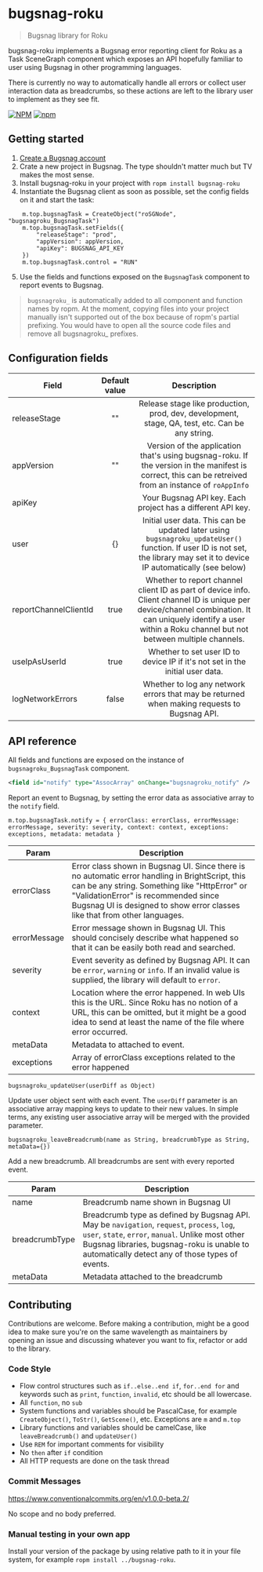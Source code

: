 # bugsnag-roku

> Bugsnag library for Roku

bugsnag-roku implements a Bugsnag error reporting client for Roku as a Task SceneGraph component which exposes an API hopefully familiar to user using Bugsnag in other programming languages.

There is currently no way to automatically handle all errors or collect user interaction data as breadcrumbs, so these actions are left to the library user to implement as they see fit.

[![NPM](https://img.shields.io/npm/l/bugsnag-roku?style=flat-square)](https://github.com/redboxllc/bugsnag-roku/blob/master/LICENSE) [![npm](https://img.shields.io/npm/v/bugsnag-roku?label=ropm&style=flat-square)](https://www.npmjs.com/package/bugsnag-roku)

## Getting started

1. [Create a Bugsnag account](https://www.bugsnag.com)
2. Crate a new project in Bugsnag. The type shouldn't matter much but TV makes the most sense.
3. Install bugsnag-roku in your project with `ropm install bugsnag-roku`
4. Instantiate the Bugsnag client as soon as possible, set the config fields on it and start the task:

```brightscript
	m.top.bugsnagTask = CreateObject("roSGNode", "bugsnagroku_BugsnagTask")
	m.top.bugsnagTask.setFields({
		"releaseStage": "prod",
		"appVersion": appVersion,
		"apiKey": BUGSNAG_API_KEY
	})
	m.top.bugsnagTask.control = "RUN"
```

5. Use the fields and functions exposed on the `BugsnagTask` component to report events to Bugsnag.

> `bugsnagroku_` is automatically added to all component and function names by ropm. At the moment, copying files into your project manually isn't supported out of the box because of ropm's partial prefixing. You would have to open all the source code files and remove all bugsnagroku\_ prefixes.

## Configuration fields

| Field | Default value | Description |
| --- |:---:|:---:|
| releaseStage | "" | Release stage like production, prod, dev, development, stage, QA, test, etc. Can be any string. |
| appVersion | "" | Version of the application that's using bugsnag-roku. If the version in the manifest is correct, this can be retreived from an instance of `roAppInfo` |
| apiKey |  | Your Bugsnag API key. Each project has a different API key. |
| user | {} | Initial user data. This can be updated later using `bugsnagroku_updateUser()` function. If user ID is not set, the library may set it to device IP automatically (see below) |
| reportChannelClientId | true | Whether to report channel client ID as part of device info. Client channel ID is unique per device/channel combination. It can uniquely identify a user within a Roku channel but not between multiple channels. |
| useIpAsUserId | true | Whether to set user ID to device IP if it's not set in the initial user data. |
| logNetworkErrors | false | Whether to log any network errors that may be returned when making requests to Bugsnag API. |

## API reference

All fields and functions are exposed on the instance of `bugsnagroku_BugsnagTask` component.

```xml
<field id="notify" type="AssocArray" onChange="bugsnagroku_notify" />
```

Report an event to Bugsnag, by setting the error data as associative array to the `notify` field.

```brightscript
m.top.bugsnagTask.notify = { errorClass: errorClass, errorMessage: errorMessage, severity: severity, context: context, exceptions: exceptions, metadata: metadata }
```

| Param | Description |
| --- | --- |
| errorClass | Error class shown in Bugsnag UI. Since there is no automatic error handling in BrightScript, this can be any string. Something like "HttpError" or "ValidationError" is recommended since Bugsnag UI is designed to show error classes like that from other languages. |
| errorMessage | Error message shown in Bugsnag UI. This should concisely describe what happened so that it can be easily both read and searched. |
| severity | Event severity as defined by Bugsnag API. It can be `error`, `warning` or `info`. If an invalid value is supplied, the library will default to `error`. |
| context | Location where the error happened. In web UIs this is the URL. Since Roku has no notion of a URL, this can be omitted, but it might be a good idea to send at least the name of the file where error occurred. |
| metaData | Metadata to attached to event. | 
| exceptions | Array of errorClass exceptions related to the error happened | 

```brightscript
bugsnagroku_updateUser(userDiff as Object)
```

Update user object sent with each event. The `userDiff` parameter is an associative array mapping keys to update to their new values. In simple terms, any existing user associative array will be merged with the provided parameter.

```brightscript
bugsnagroku_leaveBreadcrumb(name as String, breadcrumbType as String, metaData={})
```

Add a new breadcrumb. All breadcrumbs are sent with every reported event.

| Param | Description |
| --- | --- |
| name | Breadcrumb name shown in Bugsnag UI |
| breadcrumbType | Breadcrumb type as defined by Bugsnag API. May be `navigation`, `request`, `process`, `log`, `user`, `state`, `error`, `manual`. Unlike most other Bugsnag libraries, bugsnag-roku is unable to automatically detect any of those types of events. |
| metaData | Metadata attached to the breadcrumb |

## Contributing

Contributions are welcome. Before making a contribution, might be a good idea to make sure you're on the same wavelength as maintainers by opening an issue and discussing whatever you want to fix, refactor or add to the library.

### Code Style

-   Flow control structures such as `if..else..end if`, `for..end for` and keywords such as `print`, `function`, `invalid`, etc should be all lowercase.
-   All `function`, no `sub`
-   System functions and variables should be PascalCase, for example `CreateObject()`, `ToStr()`, `GetScene()`, etc. Exceptions are `m` and `m.top`
-   Library functions and variables should be camelCase, like `leaveBreadcrumb()` and `updateUser()`
-   Use `REM` for important comments for visibility
-   No `then` after `if` condition
-   All HTTP requests are done on the task thread

### Commit Messages

<https://www.conventionalcommits.org/en/v1.0.0-beta.2/>

No scope and no body preferred.

### Manual testing in your own app

Install your version of the package by using relative path to it in your file system, for example `ropm install ../bugsnag-roku`.
